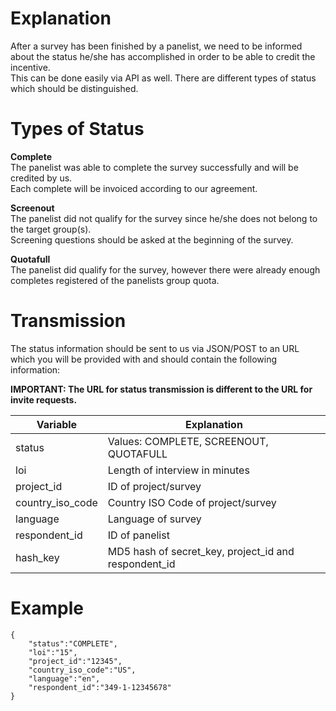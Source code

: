 # Explanation

After a survey has been finished by a panelist, we need to be informed about the status he/she has accomplished in order to be able to credit the incentive.<br />
This can be done easily via API as well. There are different types of status which should be distinguished.<br />


# Types of Status

**Complete**<br />
The panelist was able to complete the survey successfully and will be credited by us.<br />
Each complete will be invoiced according to our agreement.<br />

**Screenout**<br />
The panelist did not qualify for the survey since he/she does not belong to the target group(s).<br />
Screening questions should be asked at the beginning of the survey.<br />

**Quotafull**<br />
The panelist did qualify for the survey, however there were already enough completes registered of the panelists group quota.


# Transmission

The status information should be sent to us via JSON/POST to an URL which you will be provided with and should contain the following information:

**IMPORTANT: The URL for status transmission is different to the URL for invite requests.**

Variable | Explanation
--- | ---
status | Values: COMPLETE, SCREENOUT, QUOTAFULL
loi | Length of interview in minutes
project_id | ID of project/survey
country_iso_code | Country ISO Code of project/survey
language | Language of survey
respondent_id | ID of panelist
hash_key | MD5 hash of secret_key, project_id and respondent_id



# Example

```
{
    "status":"COMPLETE",
    "loi":"15",
    "project_id":"12345",
    "country_iso_code":"US",
    "language":"en",
    "respondent_id":"349-1-12345678"
}
```













